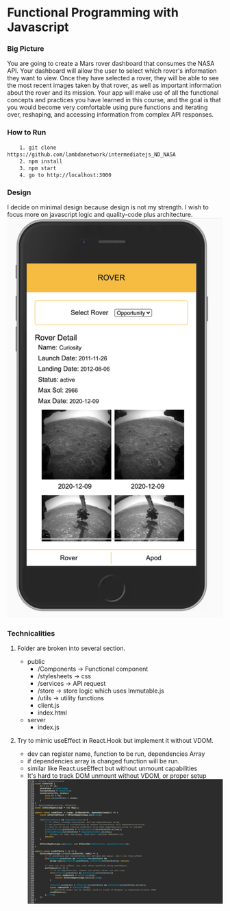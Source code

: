 # Functional Programming with Javascript 


### Big Picture

You are going to create a Mars rover dashboard that consumes the NASA API. Your dashboard will allow the user to select which rover's information they want to view. Once they have selected a rover, they will be able to see the most recent images taken by that rover, as well as important information about the rover and its mission. Your app will make use of all the functional concepts and practices you have learned in this course, and the goal is that you would become very comfortable using pure functions and iterating over, reshaping, and accessing information from complex API responses. 

### How to Run
```
    1. git clone https://github.com/lambdanetwork/intermediatejs_ND_NASA
    2. npm install
    3. npm start
    4. go to http://localhost:3000
```

### Design
I decide on minimal design because design is not my strength. I wish to focus more on javascript logic and quality-code plus architecture.
![design](screenshots/UI-design.png)

### Technicalities
1. Folder are broken into several section.
    * public
        * /Components    -> Functional component
        * /stylesheets   -> css 
        * /services      -> API request
        * /store         -> store logic which uses Immutable.js
        * /utils         -> utility functions
        * client.js
        * index.html
    * server
        * index.js

2. Try to mimic useEffect in React.Hook but implement it without VDOM.
    * dev can register name, function to be run, dependencies Array
    * if dependencies array is changed function will be run.
    * similar like React.useEffect but without unmount capabilities
    * It's hard to track DOM unmount without VDOM, or proper setup
![use-effect](screenshots/useEffect-code.png)
